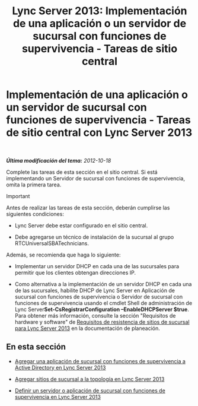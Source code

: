 ﻿---
title: 'Lync Server 2013: Implementación de una aplicación o un servidor de sucursal con funciones de supervivencia - Tareas de sitio central'
TOCTitle: Implementación de una aplicación o un servidor de sucursal con funciones de supervivencia - Tareas de sitio central
ms:assetid: 0f631a36-fc2e-41cd-8a0d-f27e84f4a89e
ms:mtpsurl: https://technet.microsoft.com/es-es/library/Gg398189(v=OCS.15)
ms:contentKeyID: 48274448
ms.date: 01/07/2017
mtps_version: v=OCS.15
ms.translationtype: HT
---

# Implementación de una aplicación o un servidor de sucursal con funciones de supervivencia - Tareas de sitio central con Lync Server 2013

 

_**Última modificación del tema:** 2012-10-18_

Complete las tareas de esta sección en el sitio central. Si está implementando un Servidor de sucursal con funciones de supervivencia, omita la primera tarea.

> [!IMPORTANT]  
> Antes de realizar las tareas de esta sección, deberán cumplirse las siguientes condiciones:
> <ul>
> <li><p>Lync Server debe estar configurado en el sitio central.</p></li>
> <li><p>Debe agregarse un técnico de instalación de la sucursal al grupo RTCUniversalSBATechnicians.</p></li>
> </ul>
> Además, se recomienda que haga lo siguiente:
> <ul>
> <li><p>Implementar un servidor DHCP en cada una de las sucursales para permitir que los clientes obtengan direcciones IP.</p></li>
> <li><p>Como alternativa a la implementación de un servidor DHCP en cada una de las sucursales, habilite DHCP de Lync Server en Aplicación de sucursal con funciones de supervivencia o Servidor de sucursal con funciones de supervivencia usando el cmdlet Shell de administración de Lync Server<strong>Set-CsRegistrarConfiguration –EnableDHCPServer $true</strong>. Para obtener más información, consulte la sección &quot;Requisitos de hardware y software&quot; de <a href="lync-server-2013-branch-site-resiliency-requirements.md">Requisitos de resistencia de sitios de sucursal para Lync Server 2013</a> en la documentación de planeación.</p></li>
> </ul>


## En esta sección

  - [Agregar una aplicación de sucursal con funciones de supervivencia a Active Directory en Lync Server 2013](lync-server-2013-add-a-survivable-branch-appliance-to-active-directory.md)

  - [Agregar sitios de sucursal a la topología en Lync Server 2013](lync-server-2013-add-branch-sites-to-your-topology.md)

  - [Definir un servidor o aplicación de sucursal con funciones de supervivencia en Lync Server 2013](lync-server-2013-define-a-survivable-branch-appliance-or-server.md)

